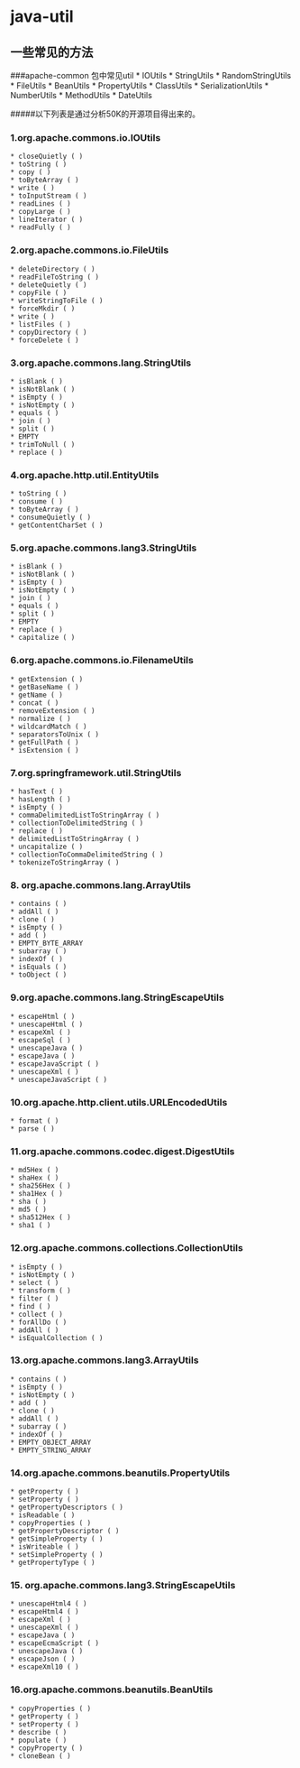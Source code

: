 # java-util
## 一些常见的方法
###apache-common 包中常见util
    * IOUtils
    * StringUtils
    * RandomStringUtils
    * FileUtils
    * BeanUtils
    * PropertyUtils
    * ClassUtils
    * SerializationUtils
    * NumberUtils
    * MethodUtils
    * DateUtils



#####以下列表是通过分析50K的开源项目得出来的。

### 1.org.apache.commons.io.IOUtils
    * closeQuietly ( )
    * toString ( )
    * copy ( )
    * toByteArray ( )
    * write ( )
    * toInputStream ( )
    * readLines ( )
    * copyLarge ( )
    * lineIterator ( )
    * readFully ( )
### 2.org.apache.commons.io.FileUtils
    * deleteDirectory ( )
    * readFileToString ( )
    * deleteQuietly ( )
    * copyFile ( )
    * writeStringToFile ( )
    * forceMkdir ( )
    * write ( )
    * listFiles ( )
    * copyDirectory ( )
    * forceDelete ( )
### 3.org.apache.commons.lang.StringUtils
    * isBlank ( )
    * isNotBlank ( )
    * isEmpty ( )
    * isNotEmpty ( )
    * equals ( )
    * join ( )
    * split ( )
    * EMPTY
    * trimToNull ( )
    * replace ( )
### 4.org.apache.http.util.EntityUtils
    * toString ( )
    * consume ( )
    * toByteArray ( )
    * consumeQuietly ( )
    * getContentCharSet ( )
### 5.org.apache.commons.lang3.StringUtils
    * isBlank ( )
    * isNotBlank ( )
    * isEmpty ( )
    * isNotEmpty ( )
    * join ( )
    * equals ( )
    * split ( )
    * EMPTY
    * replace ( )
    * capitalize ( )
### 6.org.apache.commons.io.FilenameUtils
    * getExtension ( )
    * getBaseName ( )
    * getName ( )
    * concat ( )
    * removeExtension ( )
    * normalize ( )
    * wildcardMatch ( )
    * separatorsToUnix ( )
    * getFullPath ( )
    * isExtension ( )
### 7.org.springframework.util.StringUtils
    * hasText ( )
    * hasLength ( )
    * isEmpty ( )
    * commaDelimitedListToStringArray ( )
    * collectionToDelimitedString ( )
    * replace ( )
    * delimitedListToStringArray ( )
    * uncapitalize ( )
    * collectionToCommaDelimitedString ( )
    * tokenizeToStringArray ( )
### 8. org.apache.commons.lang.ArrayUtils
    * contains ( )
    * addAll ( )
    * clone ( )
    * isEmpty ( )
    * add ( )
    * EMPTY_BYTE_ARRAY
    * subarray ( )
    * indexOf ( )
    * isEquals ( )
    * toObject ( )
### 9.org.apache.commons.lang.StringEscapeUtils
    * escapeHtml ( )
    * unescapeHtml ( )
    * escapeXml ( )
    * escapeSql ( )
    * unescapeJava ( )
    * escapeJava ( )
    * escapeJavaScript ( )
    * unescapeXml ( )
    * unescapeJavaScript ( )
### 10.org.apache.http.client.utils.URLEncodedUtils
    * format ( )
    * parse ( )
### 11.org.apache.commons.codec.digest.DigestUtils
    * md5Hex ( )
    * shaHex ( )
    * sha256Hex ( )
    * sha1Hex ( )
    * sha ( )
    * md5 ( )
    * sha512Hex ( )
    * sha1 ( )
### 12.org.apache.commons.collections.CollectionUtils
    * isEmpty ( )
    * isNotEmpty ( )
    * select ( )
    * transform ( )
    * filter ( )
    * find ( )
    * collect ( )
    * forAllDo ( )
    * addAll ( )
    * isEqualCollection ( )
### 13.org.apache.commons.lang3.ArrayUtils
    * contains ( )
    * isEmpty ( )
    * isNotEmpty ( )
    * add ( )
    * clone ( )
    * addAll ( )
    * subarray ( )
    * indexOf ( )
    * EMPTY_OBJECT_ARRAY
    * EMPTY_STRING_ARRAY
### 14.org.apache.commons.beanutils.PropertyUtils
    * getProperty ( )
    * setProperty ( )
    * getPropertyDescriptors ( )
    * isReadable ( )
    * copyProperties ( )
    * getPropertyDescriptor ( )
    * getSimpleProperty ( )
    * isWriteable ( )
    * setSimpleProperty ( )
    * getPropertyType ( )
### 15. org.apache.commons.lang3.StringEscapeUtils
    * unescapeHtml4 ( )
    * escapeHtml4 ( )
    * escapeXml ( )
    * unescapeXml ( )
    * escapeJava ( )
    * escapeEcmaScript ( )
    * unescapeJava ( )
    * escapeJson ( )
    * escapeXml10 ( )
### 16.org.apache.commons.beanutils.BeanUtils
    * copyProperties ( )
    * getProperty ( )
    * setProperty ( )
    * describe ( )
    * populate ( )
    * copyProperty ( )
    * cloneBean ( )